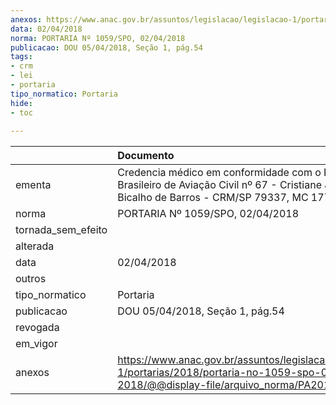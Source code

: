 ```yaml
---
anexos: https://www.anac.gov.br/assuntos/legislacao/legislacao-1/portarias/2018/portaria-no-1059-spo-02-04-2018/@@display-file/arquivo_norma/PA2018-1059.pdf
data: 02/04/2018
norma: PORTARIA Nº 1059/SPO, 02/04/2018
publicacao: DOU 05/04/2018, Seção 1, pág.54
tags:
- crm
- lei
- portaria
tipo_normatico: Portaria
hide: 
- toc 
 
---
```


|                    | Documento                                                                                                                                              |
|:-------------------|:-------------------------------------------------------------------------------------------------------------------------------------------------------|
| ementa             | Credencia médico em conformidade com o Regulamento Brasileiro de Aviação Civil nº 67 - Cristiane Josefa Lima Bicalho de Barros - CRM/SP 79337, MC 177. |
| norma              | PORTARIA Nº 1059/SPO, 02/04/2018                                                                                                                       |
| tornada_sem_efeito |                                                                                                                                                        |
| alterada           |                                                                                                                                                        |
| data               | 02/04/2018                                                                                                                                             |
| outros             |                                                                                                                                                        |
| tipo_normatico     | Portaria                                                                                                                                               |
| publicacao         | DOU 05/04/2018, Seção 1, pág.54                                                                                                                        |
| revogada           |                                                                                                                                                        |
| em_vigor           |                                                                                                                                                        |
| anexos             | https://www.anac.gov.br/assuntos/legislacao/legislacao-1/portarias/2018/portaria-no-1059-spo-02-04-2018/@@display-file/arquivo_norma/PA2018-1059.pdf   |